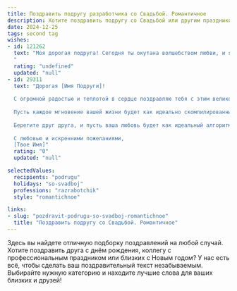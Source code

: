 ```yaml
---
title: Поздравить подругу разработчика со Свадьбой. Романтичное
description: Хотите поздравить подругу со Свадьбой или другим праздником? Наш ИИ создаст незабываемое поздравление, а вы обязательно выделитесь среди других.  
date: 2024-12-25
tags: second tag
wishes:
- id: 121262
  text: "Моя дорогая подруга! Сегодня ты окутана волшебством любви, и я бесконечно рада разделить с тобой этот незабываемый день!  Пусть твой путь с любимым будет полон радости, света и взаимного вдохновения – таким же ярким и прекрасным, как код, который ты создаёшь с такой лёгкостью и грацией.  Пусть ваша совместная жизнь станет самым красивым и успешным проектом, полным нежности, счастья и безграничной любви!  Свадьбы!
  "
  rating: "undefined"
  updated: "null"
- id: 29311
  text: "Дорогая [Имя Подруги]!
  
  С огромной радостью и теплотой в сердце поздравляю тебя с этим великолепным событием — твоей свадьбой! Сегодня ты вступаешь на новый путь, полный любви, счастья и взаимопонимания. Как разработчик, ты знаешь, что любой успешный проект строится на надежной основе, и я уверена, что ваша любовь станет самой крепкой основой для вашего совместного будущего.
  
  Пусть каждое мгновение вашей жизни будет как идеально скомпилированный код — без ошибок и с максимальной производительностью счастья! Желаю вам ярких эмоций, вдохновения и множество романтических моментов, которые будут скреплять вашу прекрасную историю.
  
  Берегите друг друга, и пусть ваша любовь будет как идеальный алгоритм — постоянно совершенствующийся и всегда удивляющий новыми возможностями.
  
  С любовью и искренними пожеланиями,
  [Твое Имя]"
  rating: "0"
  updated: "null"

selectedValues:
  recipients: "podrugu"
  holidays: "so-svadboj"
  professions: "razrabotchik"
  style: "romantichnoe"

links:
- slug: "pozdravit-podrugu-so-svadboj-romantichnoe"
  title: "Поздравить подругу со Свадьбой. Романтичное"
---
```


Здесь вы найдете отличную подборку поздравлений на любой случай. 
Хотите поздравить друга с днём рождения, коллегу с профессиональным праздником или близких с Новым годом? У нас есть всё, чтобы сделать ваш поздравительный текст незабываемым. Выбирайте нужную категорию и находите лучшие слова для ваших близких и друзей!
